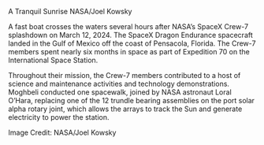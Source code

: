 A Tranquil Sunrise 
 NASA/Joel Kowsky

A fast boat crosses the waters several hours after NASA’s SpaceX Crew-7 splashdown on March 12, 2024. The SpaceX Dragon Endurance spacecraft landed in the Gulf of Mexico off the coast of Pensacola, Florida. The Crew-7 members spent nearly six months in space as part of Expedition 70 on the International Space Station.

Throughout their mission, the Crew-7 members contributed to a host of science and maintenance activities and technology demonstrations. Moghbeli conducted one spacewalk, joined by NASA astronaut Loral O’Hara, replacing one of the 12 trundle bearing assemblies on the port solar alpha rotary joint, which allows the arrays to track the Sun and generate electricity to power the station.

Image Credit: NASA/Joel Kowsky